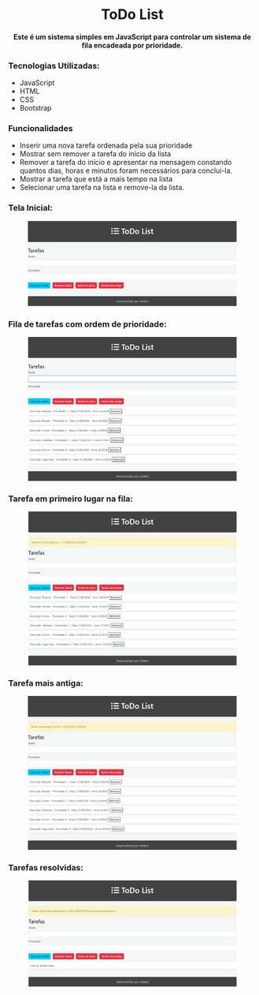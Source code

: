 <h1 align="center">ToDo List</h1>
<h4 align='center'>Este é um sistema simples em JavaScript para controlar um sistema de fila encadeada por prioridade.</h2>

### Tecnologias Utilizadas:
* JavaScript
* HTML
* CSS
* Bootstrap

### Funcionalidades

- Inserir uma nova tarefa ordenada pela sua prioridade
- Mostrar sem remover a tarefa do início da lista
- Remover a tarefa do início e apresentar na mensagem constando quantos dias, horas e
minutos foram necessários para conclui-la.
- Mostrar a tarefa que está a mais tempo na lista
- Selecionar uma tarefa na lista e remove-la da lista.
  
### Tela Inicial:
<figure>
  <img src="https://github.com/ArielceJunior/ToDoList-JavaScript/blob/main/imagens/menu.png?raw=true" alt="Inicial">
</figure>

### Fila de tarefas com ordem de prioridade:
<figure>
  <img src="https://github.com/ArielceJunior/ToDoList-JavaScript/blob/main/imagens/lista.png?raw=true" alt="Inicial">
</figure>

### Tarefa em primeiro lugar na fila:
<figure>
  <img src="https://github.com/ArielceJunior/ToDoList-JavaScript/blob/main/imagens/tarefa-inicio.png?raw=true" alt="Inicial">
</figure>

### Tarefa mais antiga:
<figure>
  <img src="https://github.com/ArielceJunior/ToDoList-JavaScript/blob/main/imagens/tarefa-antiga.png?raw=true" alt="Inicial">
</figure>

### Tarefas resolvidas:
<figure>
  <img src="https://github.com/ArielceJunior/ToDoList-JavaScript/blob/main/imagens/resolvido.png?raw=true" alt="Inicial">
</figure>

